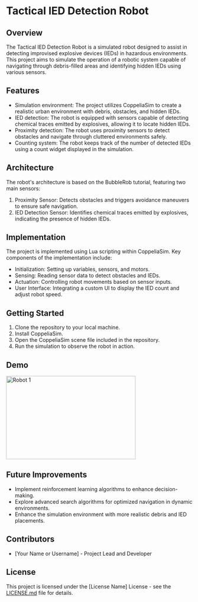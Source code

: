 # Tactical IED Detection Robot

## Overview
The Tactical IED Detection Robot is a simulated robot designed to assist in detecting improvised explosive devices (IEDs) in hazardous environments. This project aims to simulate the operation of a robotic system capable of navigating through debris-filled areas and identifying hidden IEDs using various sensors.

## Features
- Simulation environment: The project utilizes CoppeliaSim to create a realistic urban environment with debris, obstacles, and hidden IEDs.
- IED detection: The robot is equipped with sensors capable of detecting chemical traces emitted by explosives, allowing it to locate hidden IEDs.
- Proximity detection: The robot uses proximity sensors to detect obstacles and navigate through cluttered environments safely.
- Counting system: The robot keeps track of the number of detected IEDs using a count widget displayed in the simulation.

## Architecture
The robot's architecture is based on the BubbleRob tutorial, featuring two main sensors:
1. Proximity Sensor: Detects obstacles and triggers avoidance maneuvers to ensure safe navigation.
2. IED Detection Sensor: Identifies chemical traces emitted by explosives, indicating the presence of hidden IEDs.

## Implementation
The project is implemented using Lua scripting within CoppeliaSim. Key components of the implementation include:
- Initialization: Setting up variables, sensors, and motors.
- Sensing: Reading sensor data to detect obstacles and IEDs.
- Actuation: Controlling robot movements based on sensor inputs.
- User Interface: Integrating a custom UI to display the IED count and adjust robot speed.

## Getting Started
1. Clone the repository to your local machine.
2. Install CoppeliaSim.
3. Open the CoppeliaSim scene file included in the repository.
4. Run the simulation to observe the robot in action.

## Demo
<div style="display: flex; gap: 100px;">
    <img src="robot1.gif" alt="Robot 1" width="350" height="225">
</div>

## Future Improvements
- Implement reinforcement learning algorithms to enhance decision-making.
- Explore advanced search algorithms for optimized navigation in dynamic environments.
- Enhance the simulation environment with more realistic debris and IED placements.

## Contributors
- [Your Name or Username] - Project Lead and Developer

## License
This project is licensed under the [License Name] License - see the [LICENSE.md](LICENSE.md) file for details.


